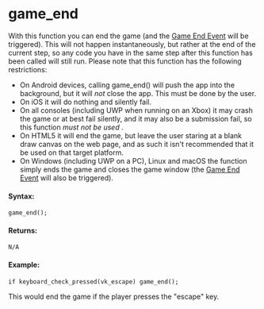 # game_end

With this function you can end the game (and the [Game End
Event](../../../The_Asset_Editors/Object_Properties/Other_Events)
will be triggered). This will not happen instantaneously, but rather at
the end of the current step, so any code you have in the same step after
this function has been called will still run. Please note that this
function has the following restrictions:

-   On Android devices, calling game_end() will push the app into the
    background, but it will *not* close the app. This must be done by
    the user.
-   On iOS it will do nothing and silently fail.
-   On all consoles (including UWP when running on an Xbox) it may crash
    the game or at best fail silently, and it may also be a submission
    fail, so this function *must not be used* .
-   On HTML5 it will end the game, but leave the user staring at a blank
    draw canvas on the web page, and as such it isn't recommended that
    it be used on that target platform.
-   On Windows (including UWP on a PC), Linux and macOS the function
    simply ends the game and closes the game window (the [Game End
    Event](../../../The_Asset_Editors/Object_Properties/Other_Events)
    will also be triggered).

#### Syntax:

``` gml
game_end();
```

#### Returns:

``` gml
N/A
```

#### Example:

``` gml
if keyboard_check_pressed(vk_escape) game_end();
```

This would end the game if the player presses the "escape" key.
